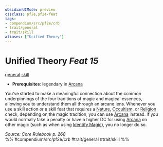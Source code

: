 ```yaml
---
obsidianUIMode: preview
cssclass: pf2e,pf2e-feat
tags:
- compendium/src/pf2e/crb
- trait/general
- trait/skill
aliases: ["Unified Theory"]
---
```

# Unified Theory  *Feat 15*  
[general](/rules/traits/general.md)  [skill](/rules/traits/skill.md)  

- **Prerequisites**: legendary in [Arcana](/compendium/skills.md#Arcana)

You've started to make a meaningful connection about the common underpinnings of the four traditions of magic and magical essences, allowing you to understand them all through an arcane lens. Whenever you use a skill action or a skill feat that requires a [Nature](/compendium/skills.md#Nature), [Occultism](/compendium/skills.md#Occultism), or [Religion](/compendium/skills.md#Religion) check, depending on the magic tradition, you can use [Arcana](/compendium/skills.md#Arcana) instead. If you would normally take a penalty or have a higher DC for using [Arcana](/compendium/skills.md#Arcana) on other magic (such as when using [Identify Magic](/rules/actions/identify-magic.md)), you no longer do so.

*Source: Core Rulebook p. 268*  
%% #compendium/src/pf2e/crb #trait/general #trait/skill %%